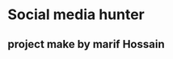 <!DOCTYPE html>

<html lang="en">

<head>

  <meta charset="UTF-8">

  <meta name="viewport" content="width=device-width, initial-scale=1.0">

  <meta http-equiv="X-UA-Compatible" content="ie=edge">

  <title>Document</title>

</head>

<body>

  

  <h1>Social media hunter</h1>

  

  

  <h2>project make by marif Hossain</h2>

  

  

</body>

</html>
